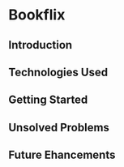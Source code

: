 # Bookflix

## Introduction

## Technologies Used

## Getting Started

## Unsolved Problems

## Future Ehancements
